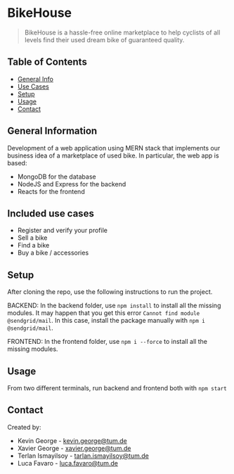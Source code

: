 # BikeHouse
> BikeHouse is a hassle-free online marketplace to help cyclists of all levels find their used dream bike of guaranteed quality.

## Table of Contents
* [General Info](#general-information)
* [Use Cases](#included-use-cases)
* [Setup](#setup)
* [Usage](#usage)
* [Contact](#contact)


## General Information
Development of a web application using MERN stack that implements our business idea of a marketplace of used bike. 
In particular, the web app is based:
- MongoDB for the database
- NodeJS and Express for the backend
- Reacts for the frontend


## Included use cases
- Register and verify your profile
- Sell a bike
- Find a bike
- Buy a bike / accessories


## Setup

After cloning the repo, use the following instructions to run the project.

BACKEND:
In the backend folder, use `npm install` to install all the missing modules.
It may happen that you get this error `Cannot find module @sendgrid/mail`.
In this case, install the package manually with `npm i @sendgrid/mail`.

FRONTEND:
In the frontend folder, use `npm i --force` to install all the missing modules.

## Usage
From two different terminals, run backend and frontend both with `npm start`

## Contact
Created by:
* Kevin George - kevin.george@tum.de
* Xavier George - xavier.george@tum.de 
* Terlan Ismayilsoy - tarlan.ismayilsoy@tum.de
* Luca Favaro - luca.favaro@tum.de
